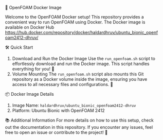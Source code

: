 🚀 OpenFOAM Docker Image

Welcome to the OpenFOAM Docker setup! This repository provides a convenient way to run OpenFOAM using Docker. The Docker image is available on Docker Hub https://hub.docker.com/repository/docker/haldardhruv/ubuntu_bionic_openfoam2412-dhruv/

🛠️ Quick Start
1. Download and Run the Docker Image
   Use the `run_openfoam.sh` script to effortlessly download and run the Docker image. This script handles everything for you! 🎉
2. Volume Mounting
   The `run_openfoam.sh` script also mounts this Git repository as a Docker volume inside the image, ensuring you have access to all necessary files and configurations. 📂

📦 Docker Image Details
1. Image Name: `haldardhruv/ubuntu_bionic_openfoam2412-dhruv`
2. Platform: Ubuntu Bionic with OpenFOAM 2412

📚 Additional Information
For more details on how to use this setup, check out the documentation in this repository. If you encounter any issues, feel free to open an issue or contribute to the project! 🤝